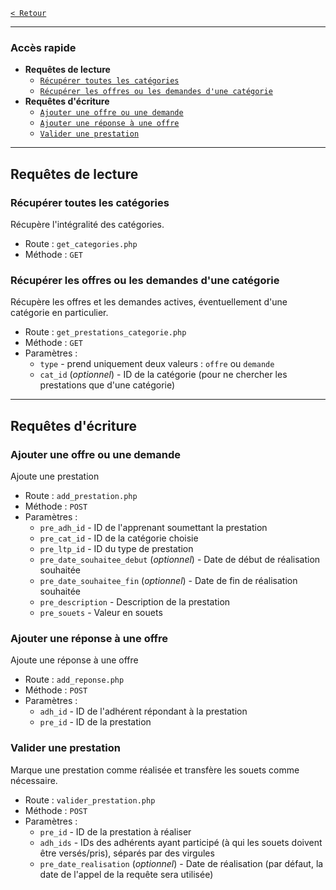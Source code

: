 [`< Retour`](../../README.md#sommaire_requetes)
___
### Accès rapide
* **Requêtes de lecture**
	* [`Récupérer toutes les catégories`](#récupérer-toutes-les-catégories)
	* [`Récupérer les offres ou les demandes d'une catégorie`](#récupérer-les-offres-ou-les-demandes-d'une-catégorie)
* **Requêtes d'écriture**
	* [`Ajouter une offre ou une demande`](#ajouter-une-offre-ou-une-demande)
	* [`Ajouter une réponse à une offre`](#ajouter-une-réponse-à-une-offre)
	* [`Valider une prestation`](#valider-une-prestation)
___

## Requêtes de lecture



### Récupérer toutes les catégories
Récupère l'intégralité des catégories.
* Route : `get_categories.php` 
* Méthode : `GET`


### Récupérer les offres ou les demandes d'une catégorie
Récupère les offres et les demandes actives, éventuellement d'une catégorie en particulier.
* Route : `get_prestations_categorie.php` 
* Méthode : `GET`
* Paramètres :
	* `type` - prend uniquement deux valeurs : `offre` ou `demande`
	* `cat_id` (*optionnel*) - ID de la catégorie (pour ne chercher les prestations que d'une catégorie)





______________________






## Requêtes d'écriture


### Ajouter une offre ou une demande
Ajoute une prestation
* Route : `add_prestation.php`
* Méthode : `POST`
* Paramètres :
	* `pre_adh_id` - ID de l'apprenant soumettant la prestation
	* `pre_cat_id` - ID de la catégorie choisie
	* `pre_ltp_id` - ID du type de prestation
	* `pre_date_souhaitee_debut` (*optionnel*) - Date de début de réalisation souhaitée
	* `pre_date_souhaitee_fin` (*optionnel*) - Date de fin de réalisation souhaitée
	* `pre_description` - Description de la prestation
	* `pre_souets` - Valeur en souets


### Ajouter une réponse à une offre
Ajoute une réponse à une offre
* Route : `add_reponse.php`
* Méthode : `POST`
* Paramètres :
	* `adh_id` - ID de l'adhérent répondant à la prestation
	* `pre_id` - ID de la prestation


### Valider une prestation
Marque une prestation comme réalisée et transfère les souets comme nécessaire.
* Route : `valider_prestation.php`
* Méthode : `POST`
* Paramètres :
	* `pre_id` - ID de la prestation à réaliser
	* `adh_ids` - IDs des adhérents ayant participé (à qui les souets doivent être versés/pris), séparés par des virgules
	* `pre_date_realisation` (*optionnel*) - Date de réalisation (par défaut, la date de l'appel de la requête sera utilisée)